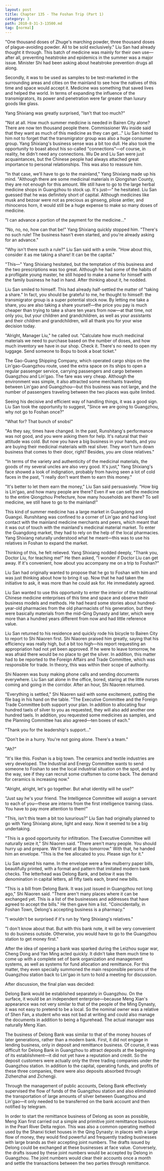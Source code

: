 ```yaml
---
layout: post
title: Chapter 135 - The Foshan Trip (Part 1)
category: 3
path: 2010-8-31-3-13500.md
tag: [normal]
---
```


"One thousand doses of Zhuge's marching powder, three thousand doses of plague-avoiding powder. All to be sold exclusively." Liu San had already thought it through. This batch of medicine was mainly for their own use—after all, preventing heatstroke and epidemics in the summer was a major issue. Minister Shi had been asking about heatstroke prevention drugs all along.

Secondly, it was to be used as samples to be test-marketed in the surrounding areas and cities on the mainland to see how the natives of this time and space would accept it. Medicine was something that saved lives and helped the world. In terms of expanding the influence of the transmigrators, its power and penetration were far greater than luxury goods like glass.

Yang Shixiang was greatly surprised, "Isn't that too much?"

"Not at all. How much summer medicine is needed in Bairen City alone? There are now ten thousand people there. Commissioner Wu inside said that they want as much of this medicine as they can get..." Liu San hinted to him not to forget that the transmigrator group was also a huge consumer group. Yang Shixiang's business sense was a bit too dull. He also took the opportunity to boast about his so-called "connections"—of course, in reality, he didn't need any connections. Wu De and Liu San were just acquaintances, but the Chinese people had always attached great importance to personal relationships. This was also to reassure him.

"In that case, we'll have to go to the mainland," Yang Shixiang made up his mind. "Although there are some medicinal materials in Qiongshan County, they are not enough for this amount. We still have to go to the large herbal medicine shops in Guangzhou to stock up. It's just—" he hesitated. Liu San guessed that he was definitely short of capital. Although medicines like musk and bezoar were not as precious as ginseng, pilose antler, and rhinoceros horn, it would still be a huge expense to make so many doses of medicine.

"I can advance a portion of the payment for the medicine..."

"No, no, no, how can that be!" Yang Shixiang quickly stopped him. "There's no such rule! The business hasn't even started, and you're already asking for an advance."

"Why isn't there such a rule?" Liu San said with a smile. "How about this, consider it as me taking a share! It can be the capital."

"This—" Yang Shixiang hesitated, but the temptation of this business and the two prescriptions was too great. Although he had some of the habits of a profligate young master, he still hoped to make a name for himself with the family business he had in hand. After thinking about it, he nodded.

Liu San smiled to himself. This had already half-settled the matter of "taking a share." In fact, you should be grateful to me, he thought to himself: the transmigrator group is a super potential stock now. By letting me take a share, you are also taking a share yourself—the price you pay is much cheaper than trying to take a share ten years from now—at that time, not only you, but your children and grandchildren, as well as your assistants and their children and grandchildren, will all thank you for your wise decision today.

"Alright, Manager Liu," he called out. "Calculate how much medicinal materials we need to purchase based on the number of doses, and how much inventory we have in our shop. Check it. There's no need to open my luggage. Send someone to Bopu to book a boat ticket."

The Gao-Guang Shipping Company, which operated cargo ships on the Lin'gao-Guangzhou route, used the extra space on its ships to open a regular passenger service, carrying passengers and cargo between Guangzhou and Lin'gao. The fare was very cheap. Although the environment was simple, it also attracted some merchants traveling between Lin'gao and Guangzhou—but this business was not large, and the number of passengers traveling between the two places was quite limited.

Seeing his decisive and efficient way of handling things, it was a good sign. Liu San took the opportunity to suggest, "Since we are going to Guangzhou, why not go to Foshan once?"

"What for? That bunch of snobs!"

"As they say, times have changed. In the past, Runshitang's performance was not good, and you were asking them for help. It's natural that their attitude was cold. But now you have a big business in your hands, and you are buying their medicinal materials with real silver. They won't turn down business that comes to their door, right? Besides, you are close relatives."

"In terms of the variety and authenticity of the medicinal materials, the goods of my several uncles are also very good. It's just," Yang Shixiang's face showed a look of indignation, probably from having seen a lot of cold faces in the past, "I really don't want them to earn this money."

"It's better to let them earn the money," Liu San said persuasively. "How big is Lin'gao, and how many people are there? Even if we can sell the medicine to the entire Qiongzhou Prefecture, how many households are there? To sell medicine, we still have to go to the mainland!"

This kind of summer medicine has a large market in Guangdong and Guangxi. Runshitang was confined to a corner of Lin'gao and had long lost contact with the mainland medicine merchants and peers, which meant that it was out of touch with the mainland's medicinal material market. To enter the Guangdong market, they had to rely on the help of the local pharmacies. Yang Shixiang naturally understood what he meant—this was to use his relatives in Foshan to expand the market.

Thinking of this, he felt relieved. Yang Shixiang nodded deeply, "Thank you, Doctor Liu, for teaching me!" He then asked, "I wonder if Doctor Liu can get away. If it's convenient, how about you accompany me on a trip to Foshan?"

Liu San had originally wanted to propose that he go to Foshan with him and was just thinking about how to bring it up. Now that he had taken the initiative to ask, it was more than he could ask for. He immediately agreed.

Liu San wanted to use this opportunity to enter the interior of the traditional Chinese medicine enterprises of this time and space and observe their business models and methods. He had heard some stories about hundred-year-old pharmacies from the old pharmacists of his generation, but they were basically materials from the mid-Qing Dynasty and later, which were more than a hundred years different from now and had little reference value.

Liu San returned to his residence and quickly rode his bicycle to Bairen City to report to Shi Niaoren first. Shi Niaoren praised him greatly, saying that his efficiency was really high, but a bit too high—his report requesting an appropriation had not yet been approved. If he were to leave tomorrow, he was afraid there would be no place to get the silver. In addition, this matter had to be reported to the Foreign Affairs and Trade Committee, which was responsible for trade. In theory, this was within their scope of authority.

Shi Niaoren was busy making phone calls and sending documents everywhere. Liu San sat alone in the office, bored, staring at the little nurses coming and going in the corridor. After an hour, Shi Niaoren returned.

"Everything is settled," Shi Niaoren said with some excitement, putting the file bag in his hand on the table. "The Executive Committee and the Foreign Trade Committee both support your plan. In addition to allocating four hundred taels of silver to you as requested, they will also add another one hundred taels. In addition, you requested some medicines as samples, and the Planning Committee has also agreed—ten boxes of each."

"Thank you for the leadership's support..."

"Don't be in a hurry. You're not going alone. There's a team."

"Ah?"

"It's like this. Foshan is a big town. The ceramics and textile industries are very developed. The Industrial and Energy Committee wants to send someone to Foshan to see the local industrial situation on the spot, and by the way, see if they can recruit some craftsmen to come back. The demand for ceramics is increasing now."

"Alright, alright, let's go together. But what identity will he use?"

"Just say he's your friend. The Intelligence Committee will assign a servant to each of you—these are interns from the first intelligence training class. You have to pay more attention to them!"

"This, isn't this team a bit too luxurious?" Liu San had originally planned to go with Yang Shixiang alone, light and easy. Now it seemed to be a big undertaking.

"This is a good opportunity for infiltration. The Executive Committee will naturally seize it," Shi Niaoren said. "There aren't many people. You should hurry up and prepare. We'll meet at Bopu tomorrow." With that, he handed him an envelope. "This is the fee allocated to you. Please sign for it."

Liu San signed his name. In the envelope were a few mulberry paper bills, beautifully printed, with a format and pattern that imitated modern bank checks. The letterhead was Delong Bank, and below it was the denomination in capital letters, all fifty taels each, brand new bills.

"This is a bill from Delong Bank. It was just issued in Guangzhou not long ago," Shi Niaoren said. "There aren't many places where it can be exchanged yet. This is a list of the businesses and addresses that have agreed to accept the bills." He then gave him a list. "Coincidentally, in Foshan Town, Delong's accepting business is a pharmacy."

"I wouldn't be surprised if it's run by Yang Shixiang's relatives."

"I don't know about that. But with this bank note, it will be very convenient to do business outside. Otherwise, you would have to go to the Guangzhou station to get money first."

After the idea of opening a bank was sparked during the Leizhou sugar war, Cheng Dong and Yan Ming acted quickly. It didn't take them much time to come up with a complete set of bank organization and management systems, as well as systems for fund allocation and remittance. For this matter, they even specially summoned the main responsible persons of the Guangzhou station back to Lin'gao in turn to hold a meeting for discussion.

After discussion, the final plan was decided:

Delong Bank would be established separately in Guangzhou. On the surface, it would be an independent enterprise—because Meng Xian's appearance was not very similar to that of the people of the Ming Dynasty, it was not easy to pretend to be a local. So the nominal owner was a relative of Shen Fan, a student who was not bad at writing and could also manage the documents in addition to being a figurehead. The actual manager was naturally Meng Xian.

The business of Delong Bank was similar to that of the money houses of later generations, rather than a modern bank. First, it did not engage in lending business, only in deposit and remittance business. Of course, it was difficult for Delong Bank in Guangzhou to attract deposits at the beginning of its establishment—it did not yet have a reputation and credit. So the deposit customers were actually only the three trading companies under the Guangzhou station. In addition to the capital, operating funds, and profits of these three companies, there were also deposits absorbed through Zizhenzhai and Zichengji.

Through the management of public accounts, Delong Bank effectively supervised the flow of funds of the Guangzhou station and also eliminated the transportation of large amounts of silver between Guangzhou and Lin'gao—it only needed to be transferred on the bank account and then notified by telegram.

In order to start the remittance business of Delong as soon as possible, Meng Xian first carried out a simple and primitive joint remittance business in the Pearl River Delta region. This was also a common operating method used by the Shanxi ticket houses in the Qing Dynasty: in places with a large flow of money, they would find powerful and frequently trading businesses with large brands as their accepting joint numbers. The drafts issued by Delong could be exchanged at these businesses at face value. Conversely, the drafts issued by these joint numbers would be accepted by Delong in Guangzhou. The joint numbers would clear their accounts once a month and settle the transactions between the two parties through remittance.